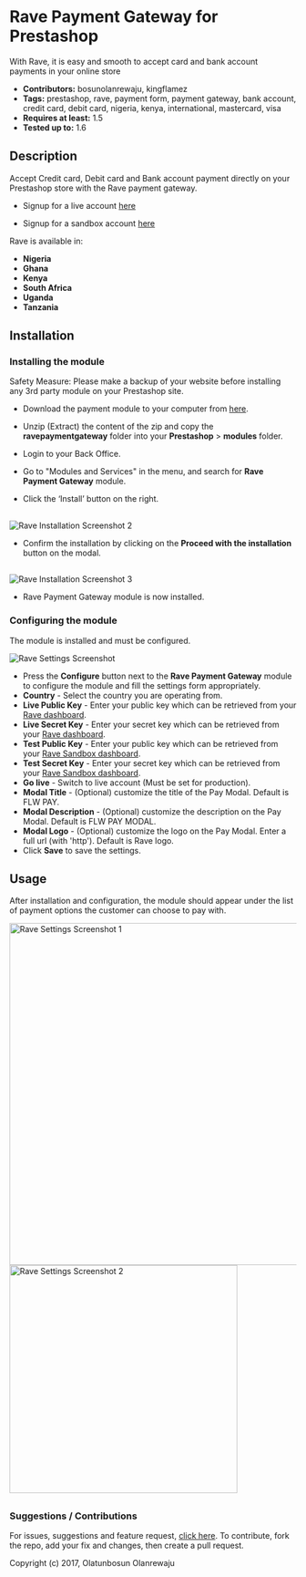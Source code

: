 # Rave Payment Gateway for Prestashop

With Rave, it is easy and smooth to accept card and bank account payments in your online store

 - **Contributors:** bosunolanrewaju, kingflamez
 - **Tags:** prestashop, rave, payment form, payment gateway, bank account, credit card, debit card, nigeria, kenya, international, mastercard, visa
 - **Requires at least:** 1.5
 - **Tested up to:** 1.6


## Description

Accept Credit card, Debit card and Bank account payment directly on your Prestashop store with the Rave payment gateway.

* Signup for a live account [here](https://rave.flutterwave.com)

* Signup for a sandbox account [here](https://ravesandbox.flutterwave.com)

Rave is available in:

* __Nigeria__
* __Ghana__
* __Kenya__
* __South Africa__
* __Uganda__
* __Tanzania__


## Installation

### Installing the module

Safety Measure: Please make a backup of your website before installing any 3rd party module on your Prestashop site.

*   Download the payment module to your computer from [here](https://github.com/kingflamez/prestashop-rave-payment-module-1.6x/releases/download/1.1.0/ravepaymentgateway.zip).

*   Unzip (Extract) the content of the zip and copy the __ravepaymentgateway__ folder into your __Prestashop__ > __modules__ folder.
*   Login to your Back Office.
*   Go to "Modules and Services" in the menu, and search for __Rave Payment Gateway__ module.
*   Click the ‘Install’ button on the right.

##
![Rave Installation Screenshot 2](https://cloud.githubusercontent.com/assets/8383666/21759905/567ced88-d648-11e6-8787-d786fef2bf10.png)

*   Confirm the installation by clicking on the __Proceed with the installation__ button on the modal.

##
![Rave Installation Screenshot 3](https://cloud.githubusercontent.com/assets/8383666/21759921/6eb3d506-d648-11e6-84b8-08b13812bbcc.png)

*   Rave Payment Gateway module is now installed.

### Configuring the module

The module is installed and must be configured.

![Rave Settings Screenshot](https://cloud.githubusercontent.com/assets/8383666/26606729/01622d38-458b-11e7-913c-ec53aa42c6fd.png)

*  Press the __Configure__ button next to the __Rave Payment Gateway__ module to configure the module and fill the settings form appropriately.
* __Country__ - Select the country you are operating from.
* __Live Public Key__ - Enter your public key which can be retrieved from your [Rave dashboard](https://rave.flutterwave.com/dashboard/settings/apis).
* __Live Secret Key__ - Enter your secret key which can be retrieved from your [Rave dashboard](https://rave.flutterwave.com/dashboard/settings/apis).
* __Test Public Key__ - Enter your public key which can be retrieved from your [Rave Sandbox dashboard](https://ravesandbox.flutterwave.com/dashboard/settings/apis).
* __Test Secret Key__ - Enter your secret key which can be retrieved from your [Rave Sandbox dashboard](https://ravesandbox.flutterwave.com/dashboard/settings/apis).
* __Go live__ - Switch to live account (Must be set for production).
* __Modal Title__ - (Optional) customize the title of the Pay Modal. Default is FLW PAY.
* __Modal Description__ - (Optional) customize the description on the Pay Modal. Default is FLW PAY MODAL.
* __Modal Logo__ - (Optional) customize the logo on the Pay Modal. Enter a full url (with 'http'). Default is Rave logo.
* Click __Save__ to save the settings.


## Usage ##

After installation and configuration, the module should appear under the list of payment options the customer can choose to pay with.

<img src="https://cloud.githubusercontent.com/assets/8383666/21759955/b040c326-d648-11e6-99d5-47800e5a55df.png" alt="Rave Settings Screenshot 1" width="600"/>

<img src="https://cloud.githubusercontent.com/assets/8383666/21759970/ca35882a-d648-11e6-9a5a-333be0760a60.png" alt="Rave Settings Screenshot 2" width="400"/>


##
### Suggestions / Contributions

For issues, suggestions and feature request, [click here](https://github.com/bosunolanrewaju/prestashop-rave-payment-module/issues).
To contribute, fork the repo, add your fix and changes, then create a pull request.

Copyright (c) 2017, Olatunbosun Olanrewaju
